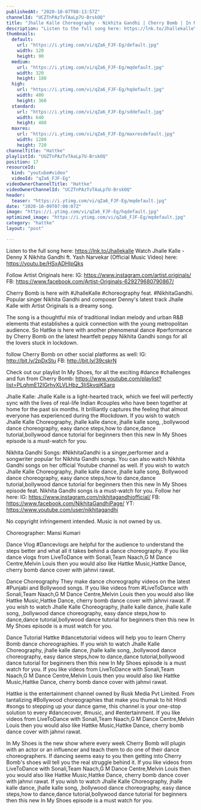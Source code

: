 ```yaml
---
publishedAt: "2020-10-07T08:13:57Z"
channelId: "UCZTnPAzTvTAaLp7U-BrskOQ"
title: "Jhalle Kalle Choreography - Nikhita Gandhi | Cherry Bomb | In My Shoes Ep #09"
description: "Listen to the full song here: https://lnk.to/Jhallekalle\nWatch Jhalle Kalle - Denny X Nikhita Gandhi ft. Yash Narvekar (Official Music Video) here:  https://youtu.be/HSxADHIpQks\n\nFollow Artist Originals here:\nIG: https://www.instagram.com/artist.originals/\nFB: https://www.facebook.com/Artist-Originals-629279680790867/ \n\nCherry Bomb is here with #JhalleKalle #choreography feat. #NikhitaGandhi. Popular singer Nikhita Gandhi and composer Denny's latest track Jhalle Kalle with Artist Originals is a dreamy song.\n\nThe song is a thoughtful mix of traditional Indian melody and urban R&B elements that establishes a quick connection with the young metropolitan audience. So Hattke is here with another phenomenal dance #performance by Cherry Bomb on the latest heartfelt peppy Nikhita Gandhi songs for all the lovers stuck in lockdown.\n\nfollow Cherry Bomb on other social platforms as well: \nIG: http://bit.ly/2pDxStu\nFB: http://bit.ly/39cskrN\n\nCheck out our playlist In My Shoes, for all the exciting #dance #challenges and fun from Cherry Bomb: https://www.youtube.com/playlist?list=PLqhmE12IGrhyXLVLHbz_3IiSkvqjKSarq\n\nJhalle Kalle:\nJhalle Kalle is a light-hearted track, which we feel will perfectly sync with the lives of real-life Indian #couples who have been together at home for the past six months. It brilliantly captures the feeling that almost everyone has experienced during the #lockdown. If you wish to watch Jhalle Kalle Choreography, jhalle kalle dance, jhalle kalle song, ,bollywood dance choreography, easy dance steps,how to dance,dance tutorial,bollywood dance tutorial for beginners then this new In My Shoes episode is a must-watch for you.\n\nNikhita Gandhi Songs:\n#NikhitaGandhi is a singer,performer and a songwriter popular for Nikhita Gandhi songs. You can also watch Nikhita Gandhi songs on her official Youtube channel as well. If you wish to watch Jhalle Kalle Choreography, jhalle kalle dance, jhalle kalle song, Bollywood dance choreography, easy dance steps,how to dance,dance tutorial,bollywood dance tutorial for beginners then this new In My Shoes episode feat. Nikhita Gandhi songs is a must-watch for you.\nFollow her here:\nIG: https://www.instagram.com/nikhitagandhiofficial/\nFB: https://www.facebook.com/NikhitaGandhiPage/\nYT: https://www.youtube.com/user/nikhitagandhi\n\nNo copyright infringement intended. Music is not owned by us.\n\nChoreographer: Mansi Kumari\n\nDance Vlog\n#Dancevlogs are helpful for the audience to understand the steps better and what all it takes behind a dance choreography. If you like dance vlogs from LiveToDance with Sonali,Team Naach,G M Dance Centre,Melvin Louis then you would also like Hattke Music,Hattke Dance, cherry bomb dance cover with jahnvi rawat. \n\nDance Choreography\nThey make dance choreography videos on the latest #Punjabi and Bollywood songs. If you like videos from #LiveToDance with Sonali,Team Naach,G M Dance Centre,Melvin Louis then you would also like Hattke Music,Hattke Dance, cherry bomb dance cover with jahnvi rawat. If you wish to watch Jhalle Kalle Choreography, jhalle kalle dance, jhalle kalle song, ,bollywood dance choreography, easy dance steps,how to dance,dance tutorial,bollywood dance tutorial for beginners then this new In My Shoes episode is a must watch for you.\n\nDance Tutorial\nHattke #dancetutorial videos will help you to learn Cherry Bomb dance choreographies.  If you wish to watch Jhalle Kalle Choreography, jhalle kalle dance, jhalle kalle song, ,bollywood dance choreography, easy dance steps,how to dance,dance tutorial,bollywood dance tutorial for beginners then this new In My Shoes episode is a must watch for you. If you like videos from LiveToDance with Sonali,Team Naach,G M Dance Centre,Melvin Louis then you would also like Hattke Music,Hattke Dance, cherry bomb dance cover with jahnvi rawat. \n\n\nHattke is the entertainment channel owned by Rusk Media Pvt Limited. From tantalizing #Bollywood choreographies that make you thumak to hit Hindi #songs to stepping up your dance game, this channel is your one-stop solution to every #dancecover, #music, and #entertainment. If you like videos from LiveToDance with Sonali,Team Naach,G M Dance Centre,Melvin Louis then you would also like Hattke Music,Hattke Dance, cherry bomb dance cover with jahnvi rawat. \n\nIn My Shoes is the new show where every week Cherry Bomb will plugin with an actor or an influencer and teach them to do one of their dance choreographers. If dancing seems easy to you then getting into Cherry Bomb's shoes will tell you the real struggle behind it. If you like videos from LiveToDance with Sonali,Team Naach,G M Dance Centre,Melvin Louis then you would also like Hattke Music,Hattke Dance, cherry bomb dance cover with jahnvi rawat. If you wish to watch Jhalle Kalle Choreography, jhalle kalle dance, jhalle kalle song, ,bollywood dance choreography, easy dance steps,how to dance,dance tutorial,bollywood dance tutorial for beginners then this new In My Shoes episode is a must watch for you."
thumbnails:
  default:
    url: "https://i.ytimg.com/vi/qZa6_FJF-Eg/default.jpg"
    width: 120
    height: 90
  medium:
    url: "https://i.ytimg.com/vi/qZa6_FJF-Eg/mqdefault.jpg"
    width: 320
    height: 180
  high:
    url: "https://i.ytimg.com/vi/qZa6_FJF-Eg/hqdefault.jpg"
    width: 480
    height: 360
  standard:
    url: "https://i.ytimg.com/vi/qZa6_FJF-Eg/sddefault.jpg"
    width: 640
    height: 480
  maxres:
    url: "https://i.ytimg.com/vi/qZa6_FJF-Eg/maxresdefault.jpg"
    width: 1280
    height: 720
channelTitle: "Hattke"
playlistId: "UUZTnPAzTvTAaLp7U-BrskOQ"
position: 17
resourceId:
  kind: "youtube#video"
  videoId: "qZa6_FJF-Eg"
videoOwnerChannelTitle: "Hattke"
videoOwnerChannelId: "UCZTnPAzTvTAaLp7U-BrskOQ"
header:
  teaser: "https://i.ytimg.com/vi/qZa6_FJF-Eg/mqdefault.jpg"
date: "2020-10-09T07:00:07Z"
image: "https://i.ytimg.com/vi/qZa6_FJF-Eg/hqdefault.jpg"
optimized_image: "https://i.ytimg.com/vi/qZa6_FJF-Eg/mqdefault.jpg"
category: "hattke"
layout: "post"

---
```

Listen to the full song here: https://lnk.to/Jhallekalle
Watch Jhalle Kalle - Denny X Nikhita Gandhi ft. Yash Narvekar (Official Music Video) here:  https://youtu.be/HSxADHIpQks

Follow Artist Originals here:
IG: https://www.instagram.com/artist.originals/
FB: https://www.facebook.com/Artist-Originals-629279680790867/ 

Cherry Bomb is here with #JhalleKalle #choreography feat. #NikhitaGandhi. Popular singer Nikhita Gandhi and composer Denny's latest track Jhalle Kalle with Artist Originals is a dreamy song.

The song is a thoughtful mix of traditional Indian melody and urban R&B elements that establishes a quick connection with the young metropolitan audience. So Hattke is here with another phenomenal dance #performance by Cherry Bomb on the latest heartfelt peppy Nikhita Gandhi songs for all the lovers stuck in lockdown.

follow Cherry Bomb on other social platforms as well: 
IG: http://bit.ly/2pDxStu
FB: http://bit.ly/39cskrN

Check out our playlist In My Shoes, for all the exciting #dance #challenges and fun from Cherry Bomb: https://www.youtube.com/playlist?list=PLqhmE12IGrhyXLVLHbz_3IiSkvqjKSarq

Jhalle Kalle:
Jhalle Kalle is a light-hearted track, which we feel will perfectly sync with the lives of real-life Indian #couples who have been together at home for the past six months. It brilliantly captures the feeling that almost everyone has experienced during the #lockdown. If you wish to watch Jhalle Kalle Choreography, jhalle kalle dance, jhalle kalle song, ,bollywood dance choreography, easy dance steps,how to dance,dance tutorial,bollywood dance tutorial for beginners then this new In My Shoes episode is a must-watch for you.

Nikhita Gandhi Songs:
#NikhitaGandhi is a singer,performer and a songwriter popular for Nikhita Gandhi songs. You can also watch Nikhita Gandhi songs on her official Youtube channel as well. If you wish to watch Jhalle Kalle Choreography, jhalle kalle dance, jhalle kalle song, Bollywood dance choreography, easy dance steps,how to dance,dance tutorial,bollywood dance tutorial for beginners then this new In My Shoes episode feat. Nikhita Gandhi songs is a must-watch for you.
Follow her here:
IG: https://www.instagram.com/nikhitagandhiofficial/
FB: https://www.facebook.com/NikhitaGandhiPage/
YT: https://www.youtube.com/user/nikhitagandhi

No copyright infringement intended. Music is not owned by us.

Choreographer: Mansi Kumari

Dance Vlog
#Dancevlogs are helpful for the audience to understand the steps better and what all it takes behind a dance choreography. If you like dance vlogs from LiveToDance with Sonali,Team Naach,G M Dance Centre,Melvin Louis then you would also like Hattke Music,Hattke Dance, cherry bomb dance cover with jahnvi rawat. 

Dance Choreography
They make dance choreography videos on the latest #Punjabi and Bollywood songs. If you like videos from #LiveToDance with Sonali,Team Naach,G M Dance Centre,Melvin Louis then you would also like Hattke Music,Hattke Dance, cherry bomb dance cover with jahnvi rawat. If you wish to watch Jhalle Kalle Choreography, jhalle kalle dance, jhalle kalle song, ,bollywood dance choreography, easy dance steps,how to dance,dance tutorial,bollywood dance tutorial for beginners then this new In My Shoes episode is a must watch for you.

Dance Tutorial
Hattke #dancetutorial videos will help you to learn Cherry Bomb dance choreographies.  If you wish to watch Jhalle Kalle Choreography, jhalle kalle dance, jhalle kalle song, ,bollywood dance choreography, easy dance steps,how to dance,dance tutorial,bollywood dance tutorial for beginners then this new In My Shoes episode is a must watch for you. If you like videos from LiveToDance with Sonali,Team Naach,G M Dance Centre,Melvin Louis then you would also like Hattke Music,Hattke Dance, cherry bomb dance cover with jahnvi rawat. 


Hattke is the entertainment channel owned by Rusk Media Pvt Limited. From tantalizing #Bollywood choreographies that make you thumak to hit Hindi #songs to stepping up your dance game, this channel is your one-stop solution to every #dancecover, #music, and #entertainment. If you like videos from LiveToDance with Sonali,Team Naach,G M Dance Centre,Melvin Louis then you would also like Hattke Music,Hattke Dance, cherry bomb dance cover with jahnvi rawat. 

In My Shoes is the new show where every week Cherry Bomb will plugin with an actor or an influencer and teach them to do one of their dance choreographers. If dancing seems easy to you then getting into Cherry Bomb's shoes will tell you the real struggle behind it. If you like videos from LiveToDance with Sonali,Team Naach,G M Dance Centre,Melvin Louis then you would also like Hattke Music,Hattke Dance, cherry bomb dance cover with jahnvi rawat. If you wish to watch Jhalle Kalle Choreography, jhalle kalle dance, jhalle kalle song, ,bollywood dance choreography, easy dance steps,how to dance,dance tutorial,bollywood dance tutorial for beginners then this new In My Shoes episode is a must watch for you.